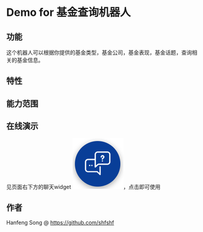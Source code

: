 # Demo for 基金查询机器人


## 功能
这个机器人可以根据你提供的基金类型，基金公司，基金表现，基金话题，查询相关的基金信息。

## 特性

## 能力范围


## 在线演示
见页面右下方的聊天widget ![chat_button](chat_button.png)，点击即可使用

## 作者

Hanfeng Song @ https://github.com/shfshf

